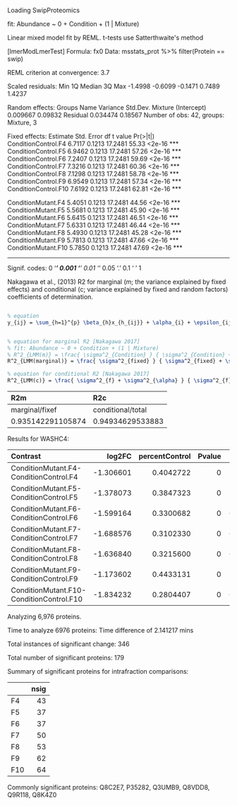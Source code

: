 Loading SwipProteomics

fit: Abundance ~ 0 + Condition + (1 | Mixture)

Linear mixed model fit by REML. t-tests use Satterthwaite's method 

[lmerModLmerTest]
Formula: fx0
   Data: msstats_prot %>% filter(Protein == swip)

REML criterion at convergence: 3.7

Scaled residuals: 
    Min      1Q  Median      3Q     Max 
-1.4998 -0.6099 -0.1471  0.7489  1.4237 

Random effects:
 Groups   Name        Variance Std.Dev.
 Mixture  (Intercept) 0.009667 0.09832 
 Residual             0.034474 0.18567 
Number of obs: 42, groups:  Mixture, 3

Fixed effects:
                     Estimate Std. Error      df t value Pr(>|t|)    
ConditionControl.F4    6.7117     0.1213 17.2481   55.33   <2e-16 ***
ConditionControl.F5    6.9462     0.1213 17.2481   57.26   <2e-16 ***
ConditionControl.F6    7.2407     0.1213 17.2481   59.69   <2e-16 ***
ConditionControl.F7    7.3216     0.1213 17.2481   60.36   <2e-16 ***
ConditionControl.F8    7.1298     0.1213 17.2481   58.78   <2e-16 ***
ConditionControl.F9    6.9549     0.1213 17.2481   57.34   <2e-16 ***
ConditionControl.F10   7.6192     0.1213 17.2481   62.81   <2e-16 ***

ConditionMutant.F4     5.4051     0.1213 17.2481   44.56   <2e-16 ***
ConditionMutant.F5     5.5681     0.1213 17.2481   45.90   <2e-16 ***
ConditionMutant.F6     5.6415     0.1213 17.2481   46.51   <2e-16 ***
ConditionMutant.F7     5.6331     0.1213 17.2481   46.44   <2e-16 ***
ConditionMutant.F8     5.4930     0.1213 17.2481   45.28   <2e-16 ***
ConditionMutant.F9     5.7813     0.1213 17.2481   47.66   <2e-16 ***
ConditionMutant.F10    5.7850     0.1213 17.2481   47.69   <2e-16 ***

---
Signif. codes:  0 ‘***’ 0.001 ‘**’ 0.01 ‘*’ 0.05 ‘.’ 0.1 ‘ ’ 1



Nakagawa et al., (2013) R2 for marginal (m; the variance explained by fixed
effects) and conditional (c; variance explained by fixed and random factors)
coefficients of determination.

```latex

% equation
y_{ij} = \sum_{h=1}^{p} \beta_{h}x_{h_{ij}} + \alpha_{i} + \epsilon_{ij}


% equation for marginal R2 [Nakagawa 2017]
% fit: Abundance ~ 0 + Condition + (1 | Mixture)
% R^2_{LMM(m)} = \frac{ \sigma^2_{Condition} } { \sigma^2_{Condition} + \sigma^2_{\Mixture} + \sigma^2_{\epsilon}}
R^2_{LMM(marginal)} = \frac{ \sigma^2_{fixed} } { \sigma^2_{fixed} + \sigma^2_{mixed} + \sigma^2_{\epsilon}}

% equation for conditional R2 [Nakagawa 2017]
R^2_{LMM(c)} = \frac{ \sigma^2_{f} + \sigma^2_{\alpha} } { \sigma^2_{f} + \sigma^2_{\alpha} + \sigma^2_{\epsilon}}


```


|R2m               |R2c               |
|:-----------------|:-----------------|
|marginal/fixef    |conditional/total |
|0.935142291105874 |0.94934629533883  |

Results for WASHC4:


|Contrast                                 |    log2FC| percentControl| Pvalue| Tstatistic|        SE|       DF|isSingular |Protein |
|:----------------------------------------|---------:|--------------:|------:|----------:|---------:|--------:|:----------|:-------|
|ConditionMutant.F4-ConditionControl.F4   | -1.306601|      0.4042722|      0|  -8.618699| 0.1516008| 565.6376|FALSE      |Q3UMB9  |
|ConditionMutant.F5-ConditionControl.F5   | -1.378073|      0.3847323|      0|  -9.090148| 0.1516008| 565.6376|FALSE      |Q3UMB9  |
|ConditionMutant.F6-ConditionControl.F6   | -1.599164|      0.3300682|      0| -10.548521| 0.1516008| 565.6376|FALSE      |Q3UMB9  |
|ConditionMutant.F7-ConditionControl.F7   | -1.688576|      0.3102330|      0| -11.138308| 0.1516008| 565.6376|FALSE      |Q3UMB9  |
|ConditionMutant.F8-ConditionControl.F8   | -1.636840|      0.3215600|      0| -10.797045| 0.1516008| 565.6376|FALSE      |Q3UMB9  |
|ConditionMutant.F9-ConditionControl.F9   | -1.173602|      0.4433131|      0|  -7.741401| 0.1516008| 565.6376|FALSE      |Q3UMB9  |
|ConditionMutant.F10-ConditionControl.F10 | -1.834232|      0.2804407|      0| -12.099099| 0.1516008| 565.6376|FALSE      |Q3UMB9  |

Analyzing 6,976 proteins.

Time to analyze 6976 proteins:
Time difference of 2.141217 mins

Total instances of significant change: 346

Total number of significant proteins: 179

Summary of significant proteins for intrafraction comparisons:


|    | nsig|
|:---|----:|
|F4  |   43|
|F5  |   37|
|F6  |   37|
|F7  |   50|
|F8  |   53|
|F9  |   62|
|F10 |   64|

Commonly significant proteins: Q8C2E7, P35282, Q3UMB9, Q8VDD8, Q9R118, Q8K4Z0
